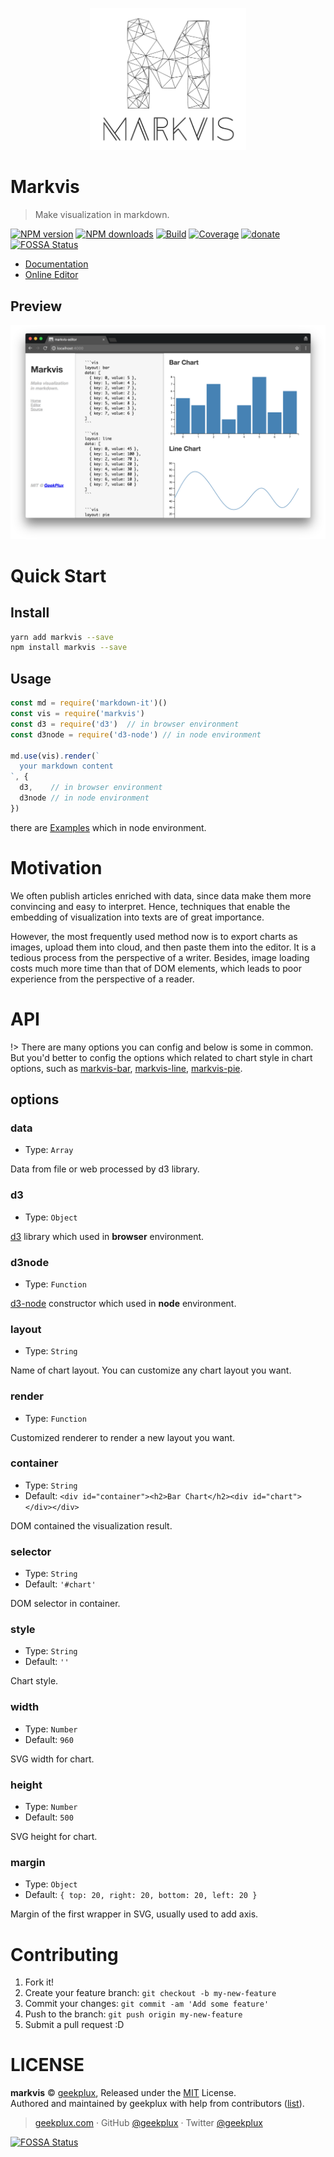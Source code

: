 <p align="center">
  <img width="250" src="./markvis-logo.png" alt="logo" />
</p>

# Markvis

> Make visualization in markdown.

[![NPM version](https://img.shields.io/npm/v/markvis.svg?style=flat-square)](https://npmjs.com/package/markvis) [![NPM downloads](https://img.shields.io/npm/dm/markvis.svg?style=flat-square)](https://npmjs.com/package/markvis) [![Build](https://travis-ci.org/geekplux/markvis.svg?style=flat-square)](https://travis-ci.org/geekplux/markvis) [![Coverage](https://coveralls.io/repos/github/geekplux/markvis/badge.svg?style=flat-square)](https://coveralls.io/github/geekplux/markvis) [![donate](https://img.shields.io/badge/$-donate-ff69b4.svg?maxAge=2592000&style=flat-square)](https://geekplux.github.io/donate)
[![FOSSA Status](https://app.fossa.io/api/projects/git%2Bhttps%3A%2F%2Fgithub.com%2Fgeekplux%2Fmarkvis.svg?type=shield)](https://app.fossa.io/projects/git%2Bhttps%3A%2F%2Fgithub.com%2Fgeekplux%2Fmarkvis?ref=badge_shield)

- [Documentation](https://markvis.js.org)
- [Online Editor](https://markvis-editor.js.org)

## Preview

![](./preview.png)

# Quick Start

## Install

```bash
yarn add markvis --save
npm install markvis --save
```

## Usage

```js
const md = require('markdown-it')()
const vis = require('markvis')
const d3 = require('d3')  // in browser environment
const d3node = require('d3-node') // in node environment

md.use(vis).render(`
  your markdown content
`, {
  d3,    // in browser environment
  d3node // in node environment
})
```

there are [Examples](https://github.com/geekplux/markvis/tree/master/examples) which in node environment.

# Motivation

We often publish articles enriched with data, since data make them more convincing and easy to interpret. Hence, techniques that enable the embedding of visualization into texts are of great importance. 

However, the most frequently used method now is to export charts as images, upload them into cloud, and then paste them into the editor.  It is a tedious process from the perspective of a writer. Besides, image loading costs much more time than that of DOM elements, which leads to poor experience from the perspective of a reader.


# API

!> There are many options you can config and below is some in common. But you'd better to config the options which related to chart style in chart options, such as [markvis-bar](https://github.com/geekplux/markvis-bar), [markvis-line](https://github.com/geekplux/markvis-line), [markvis-pie](https://github.com/geekplux/markvis-pie).

## options

### data

- Type: `Array`

Data from file or web processed by d3 library.

### d3

- Type: `Object`

[d3](https://github.com/d3/d3) library which used in **browser** environment.

### d3node

- Type: `Function`

[d3-node](https://github.com/d3-node/d3-node) constructor which used in **node** environment.

### layout

- Type: `String`

Name of chart layout. You can customize any chart layout you want.

### render

- Type: `Function`

Customized renderer to render a new layout you want.

### container

- Type: `String`
- Default: `<div id="container"><h2>Bar Chart</h2><div id="chart"></div></div>`

DOM contained the visualization result.

### selector

- Type: `String`
- Default: `'#chart'`

DOM selector in container.

### style

- Type: `String`<br>
- Default: `''`

Chart style.

### width

- Type: `Number`<br>
- Default: `960`

SVG width for chart.

### height

- Type: `Number`<br>
- Default: `500`

SVG height for chart.

### margin

- Type: `Object`<br>
- Default: `{ top: 20, right: 20, bottom: 20, left: 20 }`

Margin of the first <g> wrapper in SVG, usually used to add axis.


# Contributing

1. Fork it!
2. Create your feature branch: `git checkout -b my-new-feature`
3. Commit your changes: `git commit -am 'Add some feature'`
4. Push to the branch: `git push origin my-new-feature`
5. Submit a pull request :D


# LICENSE

**markvis** © [geekplux](https://github.com/geekplux), Released under the [MIT](./LICENSE) License.<br>
Authored and maintained by geekplux with help from contributors ([list](https://github.com/geekplux/markvis/contributors)).

> [geekplux.com](http://geekplux.com) · GitHub [@geekplux](https://github.com/geekplux) · Twitter [@geekplux](https://twitter.com/geekplux)


[![FOSSA Status](https://app.fossa.io/api/projects/git%2Bhttps%3A%2F%2Fgithub.com%2Fgeekplux%2Fmarkvis.svg?type=large)](https://app.fossa.io/projects/git%2Bhttps%3A%2F%2Fgithub.com%2Fgeekplux%2Fmarkvis?ref=badge_large)
